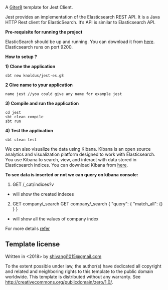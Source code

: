 A [Giter8][g8] template for Jest Client.

Jest provides an implementation of the Elasticsearch REST API. It is a Java HTTP Rest client for ElasticSearch.  It’s API is similar to Elasticsearch API.

**Pre-requisite for running the project**

ElasticSearch should be up and running. You can download it from [here](https://www.elastic.co/downloads/elasticsearch). Elasticsearch runs on port 9200.

**How to setup ?**

**1) Clone the application**
  
  `sbt new knoldus/jest-es.g8`
  
  **2 Give name to your application**
    
    name jest //you could give any name for example jest 

**3) Compile and run the application**
  
    cd jest
    sbt clean compile 
    sbt run 
 
 **4) Test the application**
    
    sbt clean test 


We can also visualize the data using Kibana. Kibana is an open source analytics and visualization platform designed to work with Elasticsearch. You use Kibana to search, view, and interact with data stored in Elasticsearch indices. 
You can download Kibana from [here](https://www.elastic.co/downloads/kibana).

**To see data is inserted or not we can query on kibana console:**
1. GET /_cat/indices?v
- will show the created indexes
2. GET company/_search
GET company/_search
{
  "query": {
    "match_all": {}
  }
}
- will show all the values of company index

For more details [refer](https://blog.knoldus.com/2018/02/13/exploring-jest-java-http-rest-client/)

Template license
----------------
Written in <2018> by <Shivangi Gupta> <shivangi1015@gmail.com>

To the extent possible under law, the author(s) have dedicated all copyright and related
and neighboring rights to this template to the public domain worldwide.
This template is distributed without any warranty. See <http://creativecommons.org/publicdomain/zero/1.0/>.

[g8]: http://www.foundweekends.org/giter8/

